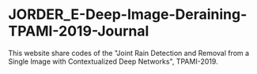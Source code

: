 # JORDER_E-Deep-Image-Deraining-TPAMI-2019-Journal

This website share codes of the "Joint Rain Detection and Removal from a Single Image with Contextualized Deep Networks", TPAMI-2019.

